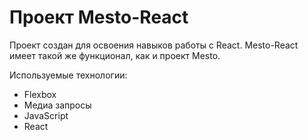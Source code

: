 # Проект Mesto-React 

 Проект создан для освоения навыков работы с React. Mesto-React имеет такой же функционал, как и проект Mesto. 
 
 Используемые технологии: 
* Flexbox 
* Медиа запросы  
* JavaScript  
* React 


